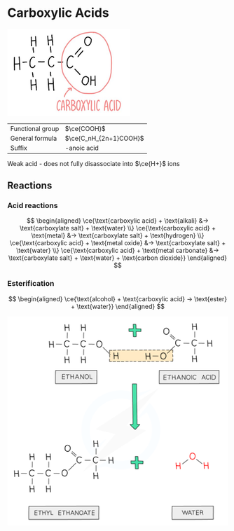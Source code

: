 # Carboxylic Acids

![Functional group of carboxylic acids](images/functional-group-carboxylic-acid.png)

|                  |                        |
| ---------------- | ---------------------- |
| Functional group | $\ce{COOH}$            |
| General formula  | $\ce{C_nH_{2n+1}COOH}$ |
| Suffix           | -anoic acid            |

Weak acid - does not fully disassociate into $\ce{H+}$ ions

## Reactions

### Acid reactions

$$
\begin{aligned}
    \ce{\text{carboxylic acid} + \text{alkali} &-> \text{carboxylate salt} + \text{water} \\}
    \ce{\text{carboxylic acid} + \text{metal} &-> \text{carboxylate salt} + \text{hydrogen} \\}
    \ce{\text{carboxylic acid} + \text{metal oxide} &-> \text{carboxylate salt} + \text{water} \\}
    \ce{\text{carboxylic acid} + \text{metal carbonate} &-> \text{carboxylate salt} + \text{water} + \text{carbon dioxide}}
\end{aligned}
$$

### Esterification

$$
\begin{aligned}
    \ce{\text{alcohol} + \text{carboxylic acid} -> \text{ester} + \text{water}}
\end{aligned}
$$

![Esterification](images/esterification.png)
